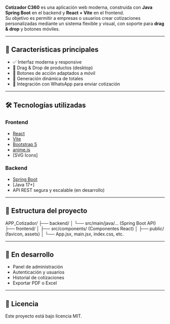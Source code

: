 
**Cotizador C360** es una aplicación web moderna, construida con **Java Spring Boot** en el backend y **React + Vite** en el frontend.  
Su objetivo es permitir a empresas o usuarios crear cotizaciones personalizadas mediante un sistema flexible y visual, con soporte para **drag & drop** y botones móviles.

---

## 🚀 Características principales

- ✅ Interfaz moderna y responsive
- 🧲 Drag & Drop de productos (desktop)
- 📱 Botones de acción adaptados a móvil
- 🔄 Generación dinámica de totales
- 💬 Integración con WhatsApp para enviar cotización

---

## 🛠️ Tecnologías utilizadas

### Frontend
- [React](https://reactjs.org/)
- [Vite](https://vitejs.dev/)
- [Bootstrap 5](https://getbootstrap.com/)
- [anime.js](https://animejs.com/)
- [SVG Icons]

### Backend
- [Spring Boot](https://spring.io/projects/spring-boot)
- [Java 17+]
- API REST segura y escalable (en desarrollo)

---

## 📂 Estructura del proyecto

APP_Cotizador/ ├── backend/ │ └── src/main/java/... (Spring Boot API) ├── frontend/ │ ├── src/components/ (Componentes React) │ ├── public/ (favicon, assets) │ └── App.jsx, main.jsx, index.css, etc.



---

## 🧪 En desarrollo

- Panel de administración
- Autenticación y usuarios
- Historial de cotizaciones
- Exportar PDF o Excel

---



## 📜 Licencia

Este proyecto está bajo licencia MIT.
